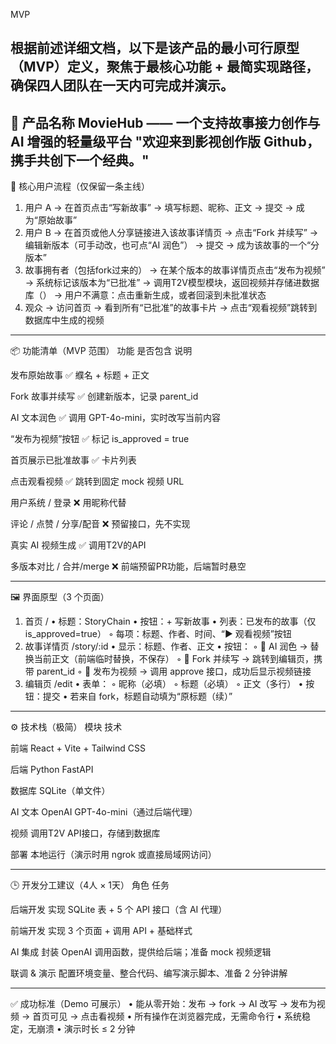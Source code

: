 MVP

根据前述详细文档，以下是该产品的最小可行原型（MVP）定义，聚焦于最核心功能 + 最简实现路径，确保四人团队在一天内可完成并演示。
---
🎯 产品名称
MovieHub —— 一个支持故事接力创作与 AI 增强的轻量级平台
"欢迎来到影视创作版 Github，携手共创下一个经典。"
---
🧩 核心用户流程（仅保留一条主线）
1. 用户 A
→ 在首页点击“写新故事”
→ 填写标题、昵称、正文
→ 提交 → 成为“原始故事”
2. 用户 B
→ 在首页或他人分享链接进入该故事详情页
→ 点击“Fork 并续写”
→ 编辑新版本（可手动改，也可点“AI 润色”）
→ 提交 → 成为该故事的一个“分版本”
3. 故事拥有者（包括fork过来的）
→ 在某个版本的故事详情页点击“发布为视频”
→ 系统标记该版本为“已批准”
→ 调用T2V模型模块，返回视频并存储进数据库（）
→ 用户不满意：点击重新生成，或者回滚到未批准状态
4. 观众
→ 访问首页
→ 看到所有“已批准”的故事卡片
→ 点击“观看视频”跳转到数据库中生成的视频
---
📦 功能清单（MVP 范围）
功能
是否包含
说明

发布原始故事
✅
纀名 + 标题 + 正文

Fork 故事并续写
✅
创建新版本，记录 parent_id

AI 文本润色
✅
调用 GPT-4o-mini，实时改写当前内容

“发布为视频”按钮
✅
标记 is_approved = true

首页展示已批准故事
✅
卡片列表

点击观看视频
✅
跳转到固定 mock 视频 URL

用户系统 / 登录
❌
用昵称代替

评论 / 点赞 / 分享/配音
❌
预留接口，先不实现

真实 AI 视频生成
✅
调用T2V的API

多版本对比 / 合并/merge
❌
前端预留PR功能，后端暂时悬空

---
🖼️ 界面原型（3 个页面）
1. 首页 /
• 标题：StoryChain
• 按钮：+ 写新故事
• 列表：已发布的故事（仅 is_approved=true）
    ◦ 每项：标题、作者、时间、“▶️ 观看视频”按钮
2. 故事详情页 /story/:id
• 显示：标题、作者、正文
• 按钮：
    ◦ 🤖 AI 润色 → 替换当前正文（前端临时替换，不保存）
    ◦ 🍴 Fork 并续写 → 跳转到编辑页，携带 parent_id
    ◦ 🚀 发布为视频 → 调用 approve 接口，成功后显示视频链接
3. 编辑页 /edit
• 表单：
    ◦ 昵称（必填）
    ◦ 标题（必填）
    ◦ 正文（多行）
• 按钮：提交
• 若来自 fork，标题自动填为“原标题（续）”
---
⚙️ 技术栈（极简）
模块
技术

前端
React + Vite + Tailwind CSS

后端
Python FastAPI

数据库
SQLite（单文件）

AI 文本
OpenAI GPT-4o-mini（通过后端代理）

视频
调用T2V API接口，存储到数据库

部署
本地运行（演示时用 ngrok 或直接局域网访问）

---
🕒 开发分工建议（4人 × 1天）
角色
任务

后端开发
实现 SQLite 表 + 5 个 API 接口（含 AI 代理）

前端开发
实现 3 个页面 + 调用 API + 基础样式

AI 集成
封装 OpenAI 调用函数，提供给后端；准备 mock 视频逻辑

联调 & 演示
配置环境变量、整合代码、编写演示脚本、准备 2 分钟讲解

---
✅ 成功标准（Demo 可展示）
• 能从零开始：发布 → fork → AI 改写 → 发布为视频 → 首页可见 → 点击看视频
• 所有操作在浏览器完成，无需命令行
• 系统稳定，无崩溃
• 演示时长 ≤ 2 分钟
